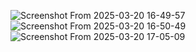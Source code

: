 ![Screenshot From 2025-03-20 16-49-57](https://github.com/user-attachments/assets/acf2f864-0f66-4691-aada-7badb5edd3bd)
![Screenshot From 2025-03-20 16-50-49](https://github.com/user-attachments/assets/ab0d9788-8c9c-447f-bf28-933f783ac9cd)
![Screenshot From 2025-03-20 17-05-09](https://github.com/user-attachments/assets/3f558d04-49b8-43b3-ad23-b730a23f907f)


